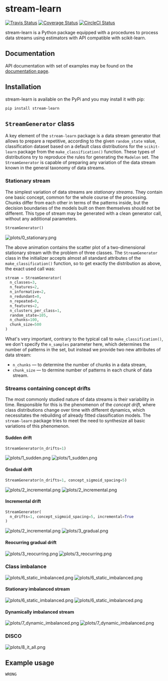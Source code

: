# stream-learn

[![Travis Status](https://travis-ci.org/w4k2/stream-learn.svg?branch=master)](https://travis-ci.org/w4k2/stream-learn)
[![Coverage Status](https://coveralls.io/repos/github/w4k2/stream-learn/badge.svg?branch=master)](https://coveralls.io/github/w4k2/stream-learn?branch=master)
[![CircleCI Status](https://circleci.com/gh/w4k2/stream-learn.svg?style=shield&circle-token=:circle-token)](https://circleci.com/gh/w4k2/stream-learn/tree/master)

stream-learn is a Python package equipped with a procedures to process data streams using estimators with API compatible with scikit-learn.

## Documentation

API documentation with set of examples may be found on the [documentation page](https://w4k2.github.io/stream-learn/).

## Installation

stream-learn is available on the PyPi and you may install it with pip:

```
pip install stream-learn
```

## `StreamGenerator` class

A key element of the `stream-learn` package is a data stream generator that allows to prepare a repetitive, according to the given `random_state` value, classification dataset based on a default class distributions for the `scikit-learn` package from the `make_classification()` function. These types of distributions try to reproduce the rules for generating the `Madelon` set. The `StreamGenerator` is capable of preparing any variation of the data stream known in the general  taxonomy of data streams.


### Stationary stream
The simplest variation of data streams are *stationary streams*. They contain one basic concept, common for the whole course of the processing. Chunks differ from each other in terms of the patterns inside, but the decision boundaries of the models built on them themselves should not be different. This type of stream may be generated with a clean generator call, without any additional parameters.

```python
StreamGenerator()
```

![plots/0_stationary.png](plots/0_stationary.gif)

The above animation contains the scatter plot of a two-dimensional stationary stream with the problem of three classes. The `StreamGenerator` class in the initializer accepts almost all standard attributes of the `make_classification()` function, so to get exactly the distribution as above, the exact used call was:

```python
stream = StreamGenerator(
  n_classes=3,
  n_features=2,
  n_informative=2,
  n_redundant=0,
  n_repeated=0,
  n_features=2,
  n_clusters_per_class=1,
  random_state=105,
  n_chunks=100,
  chunk_size=500
)
```

What's very important, contrary to the typical call to `make_classification()`, we don't specify the `n_samples` parameter here, which determines the number of patterns in the set, but instead we provide two new attributes of data stream:

- `n_chunks` — to determine the number of chunks in a data stream,
- `chunk_size` — to dermine number of patterns in each chunk of data stream.

<!--![plots/0_stationary.png](plots/0_stationary.png)-->

### Streams containing concept drifts

The most commonly studied nature of data streams is their variability in time. Responsible for this is the phenomenon of the *concept drift*, where class distributions change over time with different dynamics, which necessitates the rebuilding of already fitted classification models. The `stream-learn` package tries to meet the need to synthesize all basic variations of this phenomenon.

#### Sudden drift

```python
StreamGenerator(n_drifts=1)
```

![plots/1_sudden.png](plots/1_sudden.png)
![plots/1_sudden.png](plots/1_sudden.gif)

#### Gradual drift
```python
StreamGenerator(n_drifts=1, concept_sigmoid_spacing=5)
```

![plots/2_incremental.png](plots/2_gradual.png)
![plots/2_incremental.png](plots/2_incremental.gif)


#### Incremental drift
```python
StreamGenerator(
  n_drifts=1, concept_sigmoid_spacing=5, incremental=True
)
```
![plots/2_incremental.png](plots/3_incremental.png)
![plots/3_gradual.png](plots/3_gradual.gif)

#### Reocurring gradual drift
![plots/3_reocurring.png](plots/4_reocurring.png)
![plots/3_reocurring.png](plots/4_reocurring.gif)

### Class imbalance

![plots/6_static_imbalanced.png](plots/6_balanced.png)
![plots/6_static_imbalanced.png](plots/6_balanced.gif)

#### Stationary imbalanced stream
![plots/6_static_imbalanced.png](plots/7_static_imbalanced.png)
![plots/6_static_imbalanced.png](plots/7_static_imbalanced.gif)

#### Dynamically imbalanced stream
![plots/7_dynamic_imbalanced.png](plots/8_dynamic_imbalanced.png)
![plots/7_dynamic_imbalanced.png](plots/8_dynamic_imbalanced.gif)

### DISCO
![plots/8_it_all.png](plots/9_disco.gif)

## Example usage

```python
WRONG
```

<!--
### About

If you use stream-learn in a scientific publication, we would appreciate citations to the following paper:

```
@article{key:key,
author  = {abc},
title   = {def},
journal = {ghi},
year    = {2018},
volume  = {1},
number  = {1},
pages   = {1-5},
url     = {http://jkl}
}
```
-->
